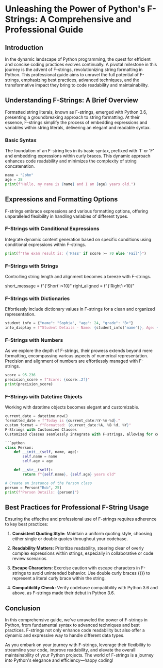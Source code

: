 # Unleashing the Power of Python's F-Strings: A Comprehensive and Professional Guide
## Introduction
In the dynamic landscape of Python programming, the quest for efficient and concise coding practices evolves continually. A pivotal milestone in this journey is the advent of F-strings, revolutionizing string formatting in Python. This professional guide aims to unravel the full potential of F-strings, emphasizing best practices, advanced techniques, and the transformative impact they bring to code readability and maintainability.

## Understanding F-Strings: A Brief Overview
Formatted string literals, known as F-strings, emerged with Python 3.6, presenting a groundbreaking approach to string formatting. At their essence, F-strings simplify the process of embedding expressions and variables within string literals, delivering an elegant and readable syntax.

### Basic Syntax
The foundation of an F-string lies in its basic syntax, prefixed with 'f' or 'F' and embedding expressions within curly braces. This dynamic approach enhances code readability and minimizes the complexity of string concatenation.

```python
name = "John"
age = 28
print(f"Hello, my name is {name} and I am {age} years old.")
```

## Expressions and Formatting Options
F-strings embrace expressions and various formatting options, offering unparalleled flexibility in handling variables of different types.

### F-Strings with Conditional Expressions
Integrate dynamic content generation based on specific conditions using conditional expressions within F-strings.

```python
print(f"The exam result is: {'Pass' if score >= 70 else 'Fail'}")
```
### F-Strings with Strings
Controlling string length and alignment becomes a breeze with F-strings.

short_message = f"{'Short':<10}"
right_aligned = f"{'Right':>10}"

### F-Strings with Dictionaries
Effortlessly include dictionary values in F-strings for a clean and organized representation.

```python
student_info = {"name": "Sophia", "age": 24, "grade": "B+"}
info_display = f"Student Details - Name: {student_info['name']}, Age: {student_info['age']}, Grade: {student_info['grade']}"
```

### F-Strings with Numbers
As we explore the depth of F-strings, their prowess extends beyond mere formatting, encompassing various aspects of numerical representation. Precision and alignment of numbers are effortlessly managed with F-strings.

```python
score = 95.236
precision_score = f"Score: {score:.2f}"
print(precision_score)
```

### F-Strings with Datetime Objects
Working with datetime objects becomes elegant and customizable.

```python
current_date = datetime.now()
formatted_date = f"Today is {current_date:%Y-%m-%d}."
custom_format = f"Formatted: {current_date:%A, %B %d, %Y}"
F-Strings with Customized Classes
Customized classes seamlessly integrate with F-strings, allowing for controlled object representation.

```python
class Person:
    def __init__(self, name, age):
        self.name = name
        self.age = age

    def __str__(self):
        return f"{self.name}, {self.age} years old"

# Create an instance of the Person class
person = Person("Bob", 25)
print(f"Person Details: {person}")
```

## Best Practices for Professional F-String Usage
Ensuring the effective and professional use of F-strings requires adherence to key best practices:

1. **Consistent Quoting Style:** Maintain a uniform quoting style, choosing either single or double quotes throughout your codebase.

2. **Readability Matters:** Prioritize readability, steering clear of overly complex expressions within strings, especially in collaborative or code review scenarios.

3. **Escape Characters:** Exercise caution with escape characters in F-strings to avoid unintended behavior. Use double curly braces {{}} to represent a literal curly brace within the string.

4. **Compatibility Check:** Verify codebase compatibility with Python 3.6 and above, as F-strings made their debut in Python 3.6.

## Conclusion
In this comprehensive guide, we've unraveled the power of F-strings in Python, from fundamental syntax to advanced techniques and best practices. F-strings not only enhance code readability but also offer a dynamic and expressive way to handle different data types.

As you embark on your journey with F-strings, leverage their flexibility to streamline your code, improve readability, and elevate the overall maintainability of your Python projects. The world of F-strings is a journey into Python's elegance and efficiency—happy coding!